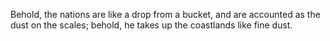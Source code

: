 Behold, the nations are like a drop from a bucket, and are accounted as the dust on the scales; behold, he takes up the coastlands like fine dust.
